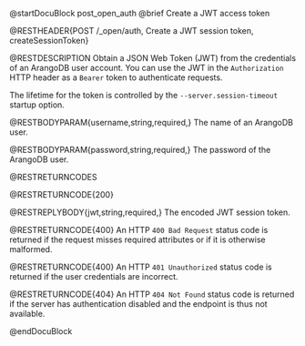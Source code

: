 @startDocuBlock post_open_auth
@brief Create a JWT access token

@RESTHEADER{POST /_open/auth, Create a JWT session token, createSessionToken}

@RESTDESCRIPTION
Obtain a JSON Web Token (JWT) from the credentials of an ArangoDB user account.
You can use the JWT in the `Authorization` HTTP header as a `Bearer` token to
authenticate requests.

The lifetime for the token is controlled by the `--server.session-timeout`
startup option.

@RESTBODYPARAM{username,string,required,}
The name of an ArangoDB user.

@RESTBODYPARAM{password,string,required,}
The password of the ArangoDB user.

@RESTRETURNCODES

@RESTRETURNCODE{200}

@RESTREPLYBODY{jwt,string,required,}
The encoded JWT session token.

@RESTRETURNCODE{400}
An HTTP `400 Bad Request` status code is returned if the request misses required
attributes or if it is otherwise malformed.

@RESTRETURNCODE{400}
An HTTP `401 Unauthorized` status code is returned if the user credentials are
incorrect.

@RESTRETURNCODE{404}
An HTTP `404 Not Found` status code is returned if the server has authentication
disabled and the endpoint is thus not available.

@endDocuBlock
